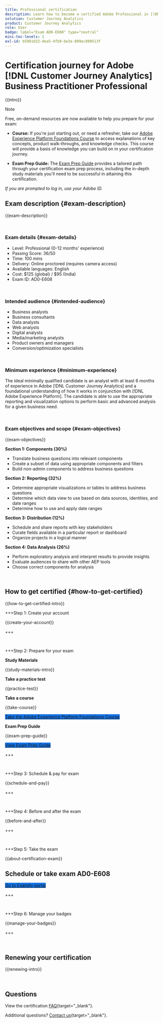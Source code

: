 ```yaml
---
title: Professional certification
description: Learn how to become a certified Adobe Professional in [!DNL Customer Journey Analytics]
solution: Customer Journey Analytics
product: Customer Journey Analytics
role: User
badge: label="Exam AD0-E608" type="neutral"
mini-toc-levels: 1
exl-id: b5981d32-dea5-4fb9-be3e-809ec890513f
---
```

# Certification journey for Adobe [!DNL Customer Journey Analytics] Business Practitioner Professional

{{intro}}

>[!NOTE]
>
>Free, on-demand resources are now available to help you prepare for your exam:
>
>* **Course:** If you're just starting out, or need a refresher, take our [Adobe Experience Platform Foundations Course](https://app.rockinfo.com/courses/216) to access explanations of key concepts, product walk-throughs, and knowledge checks. This course will provide a basis of knowledge you can build on in your certification journey.
>
>* **Exam Prep Guide:** The [Exam Prep Guide](https://app.rockinfo.com/courses/playScorm/375) provides a tailored path through your certification exam prep process, including the in-depth study materials you'll need to be successful in attaining this certification.
>
>_If you are prompted to log in, use your Adobe ID._

## Exam description {#exam-description}

{{exam-description}}

<br>

### Exam details {#exam-details}

* Level: Professional (0-12 months' experience)
* Passing Score: 36/50
* Time: 100 mins
* Delivery: Online proctored (requires camera access)
* Available languages: English
* Cost: $125 (global) / $95 (India)
* Exam ID: AD0-E608

<br>

### Intended audience {#intended-audience}

* Business analysts
* Business consultants
* Data analysts
* Web analysts
* Digital analysts
* Media/marketing analysts
* Product owners and managers
* Conversion/optimization specialists

<br>

### Minimum experience {#minimum-experience}

The ideal minimally qualified candidate is an analyst with at least 6 months of experience in Adobe [!DNL Customer Journey Analytics] and a foundational understanding of how it works in conjunction with [!DNL Adobe Experience Platform]. The candidate is able to use the appropriate reporting and visualization options to perform basic and advanced analysis for a given business need.

<br>

### Exam objectives and scope {#exam-objectives}

{{exam-objectives}}

**Section 1: Components (30%)**

* Translate business questions into relevant components
* Create a subset of data using appropriate components and filters
* Build non-admin components to address business questions

**Section 2: Reporting (32%)**

* Determine appropriate visualizations or tables to address business questions
* Determine which data view to use based on data sources, identities, and date ranges
* Determine how to use and apply date ranges

**Section 3: Distribution (12%)**

* Schedule and share reports with key stakeholders
* Curate fields available in a particular report or dashboard
* Organize projects in a logical manner

**Section 4: Data Analysis (26%)**

* Perform exploratory analysis and interpret results to provide insights
* Evaluate audiences to share with other AEP tools
* Choose correct components for analysis

<br>

## How to get certified {#how-to-get-certified}

{{how-to-get-certified-intro}}

+++Step 1: Create your account

{{create-your-account}}

+++

<br>

+++Step 2: Prepare for your exam

**Study Materials**

{{study-materials-intro}}

**Take a practice test**

{{practice-test}}

**Take a course**

{{take-course}}

<a href="https://app.rockinfo.com/courses/216" target="_blank" class="spectrum-Button spectrum-Button--fill spectrum-Button--accent spectrum-Button--sizeM is-margin-bottom-big-big at-element-click-tracking" style="background-color:#1473E6">
                    
 <span class="spectrum-Button-label has-no-wrap">
   Take the Adobe Experience Platform Foundations Course
</span>
</a>

**Exam Prep Guide**

{{exam-prep-guide}}

<a href="https://app.rockinfo.com/courses/playScorm/375" target="_blank" class="spectrum-Button spectrum-Button--fill spectrum-Button--accent spectrum-Button--sizeM is-margin-bottom-big-big at-element-click-tracking" style="background-color:#1473E6">
                    
 <span class="spectrum-Button-label has-no-wrap">
   View Exam Prep Guide
</span>
</a>

+++ 

<br>

+++Step 3: Schedule & pay for exam

{{schedule-and-pay}}

+++

<br>

+++Step 4: Before and after the exam

{{before-and-after}}

+++

<br>

+++Step 5: Take the exam

{{about-certification-exam}}

## Schedule or take exam AD0-E608

<a href="https://www.certmetrics.com/adobe/candidate/examity_sso.aspx?eid=AD0-E608" target="_blank" class="spectrum-Button spectrum-Button--fill spectrum-Button--accent spectrum-Button--sizeM is-margin-bottom-big-big at-element-click-tracking" style="background-color:#1473E6">
                    
 <span class="spectrum-Button-label has-no-wrap">
   Go to Examity portal
</span>
</a>

+++

<br>

+++Step 6: Manage your badges

{{manage-your-badges}}

+++

<br>

## Renewing your certification

{{renewing-intro}}

<br>

## Questions

View the certification [FAQ](https://experienceleague.adobe.com/docs/certification/certification/faq.html){target="_blank"}.

Additional questions? [Contact us](mailto:certif@adobe.com){target="_blank"}.
